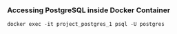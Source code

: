 ### Accessing PostgreSQL inside Docker Container

```
docker exec -it project_postgres_1 psql -U postgres
```